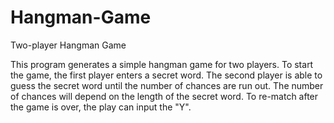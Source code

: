 # Hangman-Game
Two-player Hangman Game

This program generates a simple hangman game for two players.
To start the game, the first player enters a secret word.
The second player is able to guess the secret word until the number of chances are run out.
The number of chances will depend on the length of the secret word.
To re-match after the game is over, the play can input the "Y".
